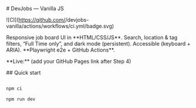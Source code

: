 \# DevJobs — Vanilla JS

!\[CI](https://github.com/<your-username>/devjobs-vanilla/actions/workflows/ci.yml/badge.svg)



Responsive job board UI in \*\*HTML/CSS/JS\*\*. Search, location \& tag filters, “Full Time only”, and dark mode (persistent). Accessible (keyboard + ARIA). \*\*Playwright e2e + GitHub Actions\*\*.



\*\*Live:\*\* (add your GitHub Pages link after Step 4)



\## Quick start

```bash

npm ci

npm run dev



